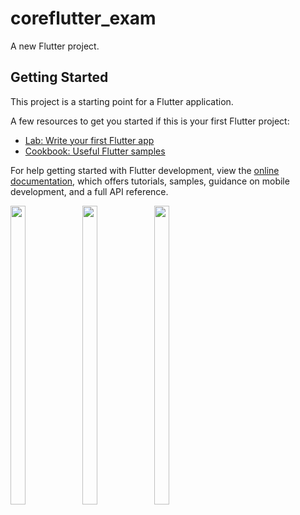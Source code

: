 # coreflutter_exam

A new Flutter project.

## Getting Started

This project is a starting point for a Flutter application.

A few resources to get you started if this is your first Flutter project:

- [Lab: Write your first Flutter app](https://docs.flutter.dev/get-started/codelab)
- [Cookbook: Useful Flutter samples](https://docs.flutter.dev/cookbook)

For help getting started with Flutter development, view the
[online documentation](https://docs.flutter.dev/), which offers tutorials,
samples, guidance on mobile development, and a full API reference.
<p>
  <img src="https://github.com/Dipalig971/coreflutter_exam/assets/143181151/574b0eab-c217-4b53-9aab-ec44da4f849f" width=22% height=35%>
   <img src="https://github.com/Dipalig971/coreflutter_exam/assets/143181151/8dd63a86-489c-4d9e-834c-a934a72233bc" width=22% height=35%>
   <img src="https://github.com/Dipalig971/coreflutter_exam/assets/143181151/3433bf22-a67f-4084-b66c-c523414b2410"width=22% height=35%>
</p>
